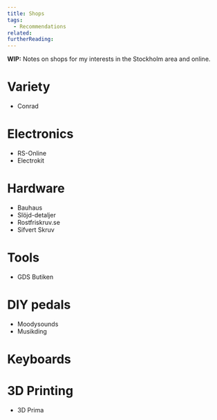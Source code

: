 ```yaml
---
title: Shops
tags:
  - Recommendations
related:
furtherReading:
---
```


**WIP:**
Notes on shops for my interests in the Stockholm area and online.

# Variety

- Conrad

# Electronics

- RS-Online
- Electrokit

# Hardware

- Bauhaus
- Slöjd-detaljer
- Rostfriskruv.se
- Sifvert Skruv

# Tools

- GDS Butiken

# DIY pedals

- Moodysounds
- Musikding

# Keyboards

# 3D Printing

- 3D Prima
